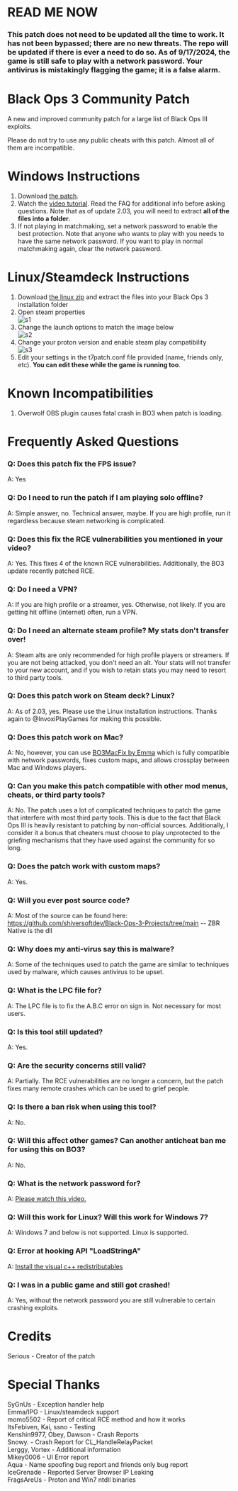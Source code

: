 # READ ME NOW
### This patch does not need to be updated all the time to work. It has not been bypassed; there are no new threats. The repo will be updated if there is ever a need to do so. As of 9/17/2024, the game is still safe to play with a network password. Your antivirus is mistakingly flagging the game; it is a false alarm.

# Black Ops 3 Community Patch
A new and improved community patch for a large list of Black Ops III exploits. 

Please do not try to use any public cheats with this patch. Almost all of them are incompatible.
# Windows Instructions

1. Download [the patch](https://github.com/shiversoftdev/t7patch/releases/tag/Current).
2. Watch the [video tutorial](https://youtu.be/jDQkNV5J4SM?t=394). Read the FAQ for additional info before asking questions. Note that as of update 2.03, you will need to extract **all of the files into a folder**.
3. If not playing in matchmaking, set a network password to enable the best protection. Note that anyone who wants to play with you needs to have the same network password. If you want to play in normal matchmaking again, clear the network password.

# Linux/Steamdeck Instructions
1. Download [the linux zip](https://github.com/shiversoftdev/t7patch/releases/tag/Current) and extract the files into your Black Ops 3 installation folder
2. Open steam properties\
![s1](/steam1.png)
3. Change the launch options to match the image below\
![s2](/steam2.png)
4. Change your proton version and enable steam play compatibility\
![s3](/steam3.png)
5. Edit your settings in the t7patch.conf file provided (name, friends only, etc). **You can edit these while the game is running too**.

# Known Incompatibilities
1. Overwolf OBS plugin causes fatal crash in BO3 when patch is loading.

# Frequently Asked Questions

### Q: Does this patch fix the FPS issue?
A: Yes
### Q: Do I need to run the patch if I am playing solo offline?
A: Simple answer, no. Technical answer, maybe. If you are high profile, run it regardless because steam networking is complicated.
### Q: Does this fix the RCE vulnerabilities you mentioned in your video?
A: Yes. This fixes 4 of the known RCE vulnerabilities. Additionally, the BO3 update recently patched RCE.
### Q: Do I need a VPN?
A: If you are high profile or a streamer, yes. Otherwise, not likely. If you are getting hit offline (internet) often, run a VPN.
### Q: Do I need an alternate steam profile? My stats don't transfer over!
A: Steam alts are only recommended for high profile players or streamers. If you are not being attacked, you don't need an alt.
Your stats will not transfer to your new account, and if you wish to retain stats you may need to resort to third party tools.
### Q: Does this patch work on Steam deck? Linux?
A: As of 2.03, yes. Please use the Linux installation instructions. Thanks again to @InvoxiPlayGames for making this possible.
### Q: Does this patch work on Mac?
A: No, however, you can use [BO3MacFix by Emma](https://github.com/InvoxiPlayGames/BO3MacFix) which is fully compatible with network passwords, fixes custom maps, and allows crossplay between Mac and Windows players.
### Q: Can you make this patch compatible with other mod menus, cheats, or third party tools?
A: No. The patch uses a lot of complicated techniques to patch the game that interfere with most third party tools. This is due to the fact that Black Ops III is heavily resistant to patching by non-official sources. Additionally, I consider it a bonus that cheaters must choose to play unprotected to the griefing mechanisms that they have used against the community for so long.
### Q: Does the patch work with custom maps?
A: Yes.
### Q: Will you ever post source code?
A: Most of the source can be found here: https://github.com/shiversoftdev/Black-Ops-3-Projects/tree/main -- ZBR Native is the dll
### Q: Why does my anti-virus say this is malware?
A: Some of the techniques used to patch the game are similar to techniques used by malware, which causes antivirus to be upset.
### Q: What is the LPC file for?
A: The LPC file is to fix the A.B.C error on sign in. Not necessary for most users.
### Q: Is this tool still updated?
A: Yes.
### Q: Are the security concerns still valid?
A: Partially. The RCE vulnerabilities are no longer a concern, but the patch fixes many remote crashes which can be used to grief people.
### Q: Is there a ban risk when using this tool?
A: No.
### Q: Will this affect other games? Can another anticheat ban me for using this on BO3?
A: No.
### Q: What is the network password for?
A: [Please watch this video.](https://www.youtube.com/watch?v=ykoH31p61_E)
### Q: Will this work for Linux? Will this work for Windows 7?
A: Windows 7 and below is not supported. Linux is supported.
### Q: Error at hooking API "LoadStringA"
A: [Install the visual c++ redistributables](https://learn.microsoft.com/en-US/cpp/windows/latest-supported-vc-redist?view=msvc-170)
### Q: I was in a public game and still got crashed!
A: Yes, without the network password you are still vulnerable to certain crashing exploits.


# Credits
Serious - Creator of the patch
# Special Thanks
SyGnUs - Exception handler help\
Emma/IPG - Linux/steamdeck support\
momo5502 - Report of critical RCE method and how it works\
ItsFebiven, Kai, ssno - Testing\
Kenshin9977, Obey, Dawson - Crash Reports\
Snowy. - Crash Report for CL_HandleRelayPacket\
Lerggy, Vortex - Additional information\
Mikey0006 - UI Error report\
Aqua - Name spoofing bug report and friends only bug report\
IceGrenade - Reported Server Browser IP Leaking\
FragsAreUs - Proton and Win7 ntdll binaries
